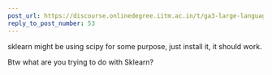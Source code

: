 ```yaml
---
post_url: https://discourse.onlinedegree.iitm.ac.in/t/ga3-large-language-models-discussion-thread-tds-jan-2025/163247/77
reply_to_post_number: 53
---
```

sklearn might be using scipy for some purpose, just install it, it should work.

Btw what are you trying to do with Sklearn?